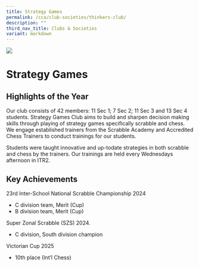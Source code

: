 ```yaml
---
title: Strategy Games
permalink: /cca/club-societies/thinkers-club/
description: ""
third_nav_title: Clubs & Societies
variant: markdown
---
```

![](/images/CCA/strategygames.jpg)


Strategy Games
==============


## **Highlights of the Year**


Our club consists of 42 members: 11 Sec 1; 7
Sec 2; 11 Sec 3 and 13 Sec 4 students. Strategy
Games Club aims to build and sharpen
decision making skills through playing of
strategy games specifically scrabble and
chess. We engage established trainers from
the Scrabble Academy and Accredited Chess
Trainers to conduct trainings for our students.

Students were taught innovative and up-todate
strategies in both scrabble and chess
by the trainers. Our trainings are held every
Wednesdays afternoon in ITR2.


## **Key Achievements**

23rd Inter-School National Scrabble Championship 2024 
* C division team, Merit (Cup)
* B division team, Merit (Cup)

Super Zonal Scrabble (SZS) 2024. 
* C division, South division champion

Victorian Cup 2025
* 10th place (Int’l Chess)








